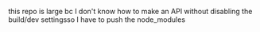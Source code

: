 this repo is large bc I don't know how to make an API without disabling the build/dev settingsso I have to push the node_modules

